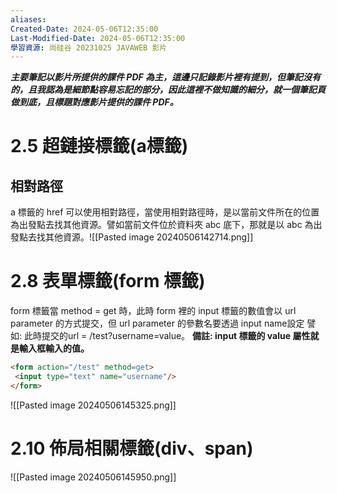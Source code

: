 ```yaml
---
aliases: 
Created-Date: 2024-05-06T12:35:00
Last-Modified-Date: 2024-05-06T12:35:00
學習資源: 尚硅谷 20231025 JAVAWEB 影片
---
```

***主要筆記以影片所提供的課件 PDF 為主，這邊只記錄影片裡有提到，但筆記沒有的，且我認為是細節點容易忘記的部分，因此這裡不做知識的細分，就一個筆記頁做到底，且標題對應影片提供的課件 PDF。***

# 2.5 超鏈接標籤(a標籤)
## 相對路徑
a 標籤的 href 可以使用相對路徑，當使用相對路徑時，是以當前文件所在的位置為出發點去找其他資源。譬如當前文件位於資料夾 abc 底下，那就是以 abc 為出發點去找其他資源。![[Pasted image 20240506142714.png]]

# 2.8 表單標籤(form 標籤)
form 標籤當 method = get 時，此時 form 裡的 input 標籤的數值會以 url parameter 的方式提交，但 url parameter 的參數名要透過 input name設定
譬如:
此時提交的url = /test?username=value。
**備註: input 標籤的 value 屬性就是輸入框輸入的值。**
```html
<form action="/test" method=get>
 <input type="text" name="username"/>
</form>
```
![[Pasted image 20240506145325.png]]
# 2.10 佈局相關標籤(div、span)
![[Pasted image 20240506145950.png]]
# 
